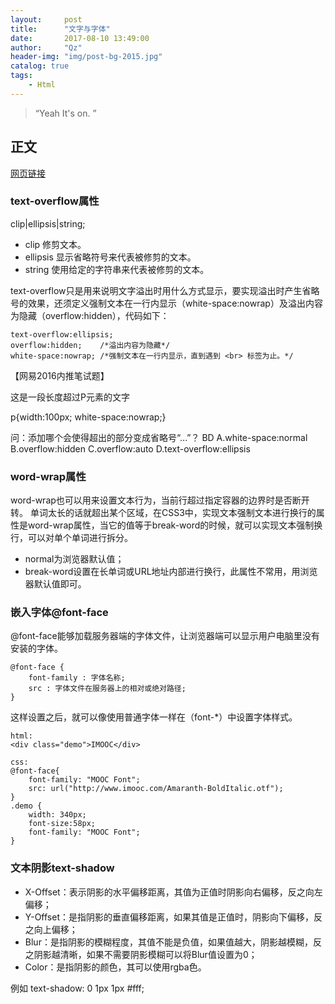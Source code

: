 ```yaml
---
layout:     post
title:      "文字与字体"
date:       2017-08-10 13:49:00
author:     "Qz"
header-img: "img/post-bg-2015.jpg"
catalog: true
tags:
    - Html
---
```


> “Yeah It's on. ”


## 正文


[网页链接](http://www.w3school.com.cn/cssref/pr_text-overflow.asp)

### text-overflow属性
clip|ellipsis|string;
* clip	修剪文本。	
* ellipsis	显示省略符号来代表被修剪的文本。	
* string	使用给定的字符串来代表被修剪的文本。


text-overflow只是用来说明文字溢出时用什么方式显示，要实现溢出时产生省略号的效果，还须定义强制文本在一行内显示（white-space:nowrap）及溢出内容为隐藏（overflow:hidden），代码如下：

```
text-overflow:ellipsis; 
overflow:hidden;    /*溢出内容为隐藏*/
white-space:nowrap; /*强制文本在一行内显示，直到遇到 <br> 标签为止。*/
```


【网易2016内推笔试题】

<p>这是一段长度超过P元素的文字</p>
p{width:100px; white-space:nowrap;}

问：添加哪个会使得超出的部分变成省略号“…”？ BD
A.white-space:normal
B.overflow:hidden
C.overflow:auto
D.text-overflow:ellipsis

### word-wrap属性

word-wrap也可以用来设置文本行为，当前行超过指定容器的边界时是否断开转。 
单词太长的话就超出某个区域，在CSS3中，实现文本强制文本进行换行的属性是word-wrap属性，当它的值等于break-word的时候，就可以实现文本强制换行，可以对单个单词进行拆分。

* normal为浏览器默认值；
* break-word设置在长单词或URL地址内部进行换行，此属性不常用，用浏览器默认值即可。

### 嵌入字体@font-face

@font-face能够加载服务器端的字体文件，让浏览器端可以显示用户电脑里没有安装的字体。
```
@font-face {
    font-family : 字体名称;
    src : 字体文件在服务器上的相对或绝对路径;
}
```

这样设置之后，就可以像使用普通字体一样在（font-*）中设置字体样式。

```
html:
<div class="demo">IMOOC</div>

css:
@font-face{
    font-family: "MOOC Font";
    src: url("http://www.imooc.com/Amaranth-BoldItalic.otf");
}
.demo {
    width: 340px;
    font-size:58px;
    font-family: "MOOC Font";
}
```

### 文本阴影text-shadow
* X-Offset：表示阴影的水平偏移距离，其值为正值时阴影向右偏移，反之向左偏移；
* Y-Offset：是指阴影的垂直偏移距离，如果其值是正值时，阴影向下偏移，反之向上偏移；
* Blur：是指阴影的模糊程度，其值不能是负值，如果值越大，阴影越模糊，反之阴影越清晰，如果不需要阴影模糊可以将Blur值设置为0；
* Color：是指阴影的颜色，其可以使用rgba色。

例如
text-shadow: 0 1px 1px #fff;
